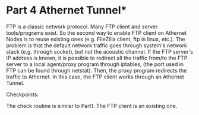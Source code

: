 # Part 4 Athernet Tunnel*

FTP is a classic network protocol. Many FTP client and server tools/programs exist. So the second way to enable FTP client on Athernet Nodes is to reuse existing ones (e.g. FileZilla client, ftp in linux, etc.). The problem is that the default network traffic goes through system's network stack (e.g. through socket), but not the acoustic channel. If the FTP server's IP address is known, it is possible to redirect all the traffic from/to the FTP server to a local agent/proxy program through iptables, (the port used in FTP can be found through netstat). Then, the proxy program redirects the traffic to Athernet. In this case, the FTP client works through an Athernet Tunnel.

Checkpoints:

The check routine is similar to Part1. The FTP client is an existing one.
